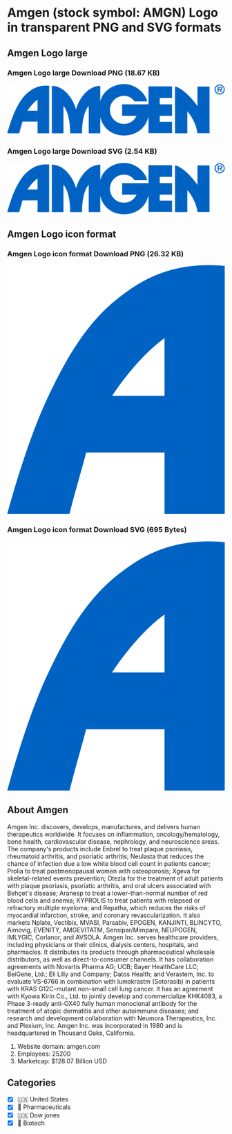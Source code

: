 # Amgen (stock symbol: AMGN) Logo in transparent PNG and SVG formats

## Amgen Logo large

### Amgen Logo large Download PNG (18.67 KB)

![Amgen Logo large Download PNG (18.67 KB)](/img/orig/AMGN_BIG-1168fbe9.png)

### Amgen Logo large Download SVG (2.54 KB)

![Amgen Logo large Download SVG (2.54 KB)](/img/orig/AMGN_BIG-1492f3b5.svg)

## Amgen Logo icon format

### Amgen Logo icon format Download PNG (26.32 KB)

![Amgen Logo icon format Download PNG (26.32 KB)](/img/orig/AMGN-10e15ed0.png)

### Amgen Logo icon format Download SVG (695 Bytes)

![Amgen Logo icon format Download SVG (695 Bytes)](/img/orig/AMGN-bed6718e.svg)

## About Amgen

Amgen Inc. discovers, develops, manufactures, and delivers human therapeutics worldwide. It focuses on inflammation, oncology/hematology, bone health, cardiovascular disease, nephrology, and neuroscience areas. The company's products include Enbrel to treat plaque psoriasis, rheumatoid arthritis, and psoriatic arthritis; Neulasta that reduces the chance of infection due a low white blood cell count in patients cancer; Prolia to treat postmenopausal women with osteoporosis; Xgeva for skeletal-related events prevention; Otezla for the treatment of adult patients with plaque psoriasis, psoriatic arthritis, and oral ulcers associated with Behçet's disease; Aranesp to treat a lower-than-normal number of red blood cells and anemia; KYPROLIS to treat patients with relapsed or refractory multiple myeloma; and Repatha, which reduces the risks of myocardial infarction, stroke, and coronary revascularization. It also markets Nplate, Vectibix, MVASI, Parsabiv, EPOGEN, KANJINTI, BLINCYTO, Aimovig, EVENITY, AMGEVITATM, Sensipar/Mimpara, NEUPOGEN, IMLYGIC, Corlanor, and AVSOLA. Amgen Inc. serves healthcare providers, including physicians or their clinics, dialysis centers, hospitals, and pharmacies. It distributes its products through pharmaceutical wholesale distributors, as well as direct-to-consumer channels. It has collaboration agreements with Novartis Pharma AG; UCB; Bayer HealthCare LLC; BeiGene, Ltd.; Eli Lilly and Company; Datos Health; and Verastem, Inc. to evaluate VS-6766 in combination with lumakrastm (Sotorasib) in patients with KRAS G12C-mutant non-small cell lung cancer. It has an agreement with Kyowa Kirin Co., Ltd. to jointly develop and commercialize KHK4083, a Phase 3-ready anti-OX40 fully human monoclonal antibody for the treatment of atopic dermatitis and other autoimmune diseases; and research and development collaboration with Neumora Therapeutics, Inc. and Plexium, Inc. Amgen Inc. was incorporated in 1980 and is headquartered in Thousand Oaks, California.

1. Website domain: amgen.com
2. Employees: 25200
3. Marketcap: $128.07 Billion USD


## Categories
- [x] 🇺🇸 United States
- [x] 💊 Pharmaceuticals
- [x] 🇺🇸 Dow jones
- [x] 🧬 Biotech
